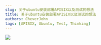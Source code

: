 ```yaml
---
slug: 关于ubuntu安装部署APISIX以及测试的想法
title: 关于ubuntu安装部署APISIX以及测试的想法
authors: CheverJohn
tags: [APISIX, Ubuntu, Test, Thinking]
---
```



![](http://cdn.mr8god.cn/img/20220315022050.png)
